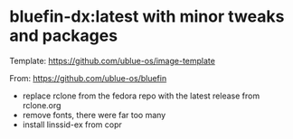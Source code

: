 # bluefin-dx:latest with minor tweaks and packages

Template:  https://github.com/ublue-os/image-template

From:  https://github.com/ublue-os/bluefin

- replace rclone from the fedora repo with the latest release from rclone.org
- remove fonts, there were far too many
- install linssid-ex from copr
